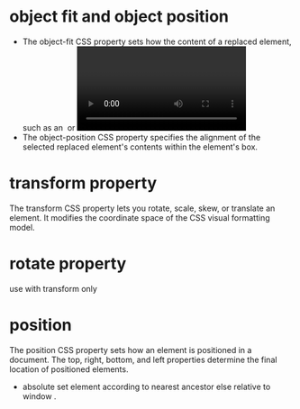 # object fit and object position
* The object-fit CSS property sets how the content of a replaced element, such as an <img> or <video>, should be resized to fit its container.
* The object-position CSS property specifies the alignment of the selected replaced element's contents within the element's box.

# transform property
The transform CSS property lets you rotate, scale, skew, or translate an element. It modifies the coordinate space of the CSS visual formatting model.
# rotate property
use with transform only

# position
The position CSS property sets how an element is positioned in a document. The top, right, bottom, and left properties determine the final location of positioned elements.
* absolute set element according to nearest ancestor else relative to window .


